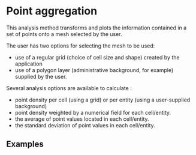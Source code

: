 # Point aggregation

This analysis method transforms and plots the information contained in a set of points onto a mesh selected by the user.

The user has two options for selecting the mesh to be used:

- use of a regular grid (choice of cell size and shape) created by the application
- use of a polygon layer (administrative background, for example) supplied by the user.

Several analysis options are available to calculate :

- point density per cell (using a grid) or per entity (using a user-supplied background)
- point density weighted by a numerical field for each cell/entity.
- the average of point values located in each cell/entity.
- the standard deviation of point values in each cell/entity.

## Examples

<ZoomImg
    src="/aggregation-pts-0.png"
    alt="Input dataset"
    caption="Input dataset"
/>

<ZoomImg
    src="/aggregation-pts-1.png"
    alt="Aggregation of points on a regular grid"
    caption="Aggregation of points on a regular grid"
/>

<ZoomImg
    src="/aggregation-pts-2.png"
    alt="Aggregation of points on an existing polygon layer"
    caption="Aggregation of points on an existing polygon layer"
/>
